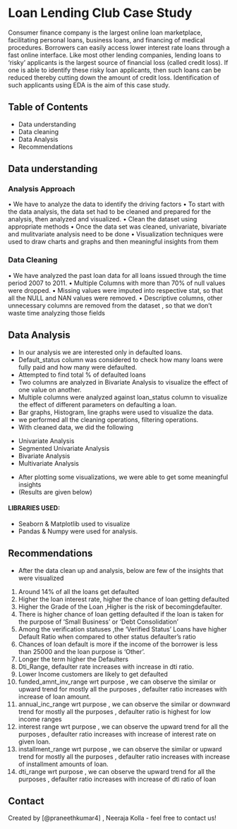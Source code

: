 # Loan Lending Club Case Study
Consumer finance company is the largest online loan marketplace, facilitating personal loans, business loans, and financing of medical procedures. Borrowers can easily access lower interest rate loans through a fast online interface. Like most other lending companies, lending loans to ‘risky’ applicants is the largest source of financial loss (called credit loss). If one is able to identify these risky loan applicants, then such loans can be reduced thereby cutting down the amount of credit loss. Identification of such applicants using EDA is the aim of this case study.

## Table of Contents
* Data understanding
* Data cleaning
* Data Analysis
* Recommendations
<!-- You can include any other section that is pertinent to your problem -->

## Data understanding
### Analysis Approach 
• We have to analyze the data to identify the driving factors 
• To start with the data analysis, the data set had to be cleaned and prepared for the analysis, then analyzed and visualized.
• Clean the dataset using appropriate methods 
• Once the data set was cleaned, univariate, bivariate and mulitvariate analysis need to be done
• Visualization techniques were used to draw charts and graphs and then meaningful insights from them 

<!-- You don't have to answer all the questions - just the ones relevant to your project. -->

### Data Cleaning
• We have analyzed the past loan data for all loans issued through the time period 2007 to 2011.
• Multiple Columns with more than 70% of null values were dropped.
• Missing values were imputed into respective stat, so that all the NULL and NAN values were removed.
• Descriptive columns, other unnecessary columns are removed from the dataset , so that we don’t waste time analyzing those fields

<!-- You don't have to answer all the questions - just the ones relevant to your project. -->

## Data Analysis
- In our analysis we are interested only in defaulted loans. 
- Default_status column was considered to check how many loans were fully paid and how many were defaulted.
-  Attempted to find total % of defaulted loans
- Two columns are analyzed in Bivariate Analysis to visualize the effect of one value on another. 
- Multiple columns were analyzed against loan_status column to visualize the effect of different parameters on defaulting a loan.
- Bar graphs, Histogram, line graphs were used to visualize the data.
- we performed all the cleaning operations, filtering operations.
-  With cleaned data, we did the following
* Univariate Analysis
* Segmented Univariate Analysis
* Bivariate Analysis
* Multivariate Analysis
- After plotting some visualizations, we were able to get some meaningful insights
- (Results are given below)
#### LIBRARIES USED:
- Seaborn & Matplotlib used to visualize 
- Pandas & Numpy were used for analysis.

<!-- As the libraries versions keep on changing, it is recommended to mention the version of library used in this project -->

## Recommendations
- After the data clean up and analysis, below are few of the insights that were visualized
1) Around 14% of all the loans get defaulted
2) Higher the loan interest rate, higher the chance of loan getting defaulted
3) Higher the Grade of the Loan ,Higher is the risk of becomingdefaulter.
4) There is higher chance of loan getting defaulted if the loan is taken for the purpose of ‘Small Business’ or ‘Debt Consolidation’
5) Among the verification statuses ,the ‘Verified Status’ Loans have higher Default Ratio when compared to other status defaulter’s ratio
6) Chances of loan default is more if the income of the borrower is less than 25000 and the loan purpose is ‘Other’.
7) Longer the term higher the Defaulters 
8) Dti_Range, defaulter rate increases with increase in dti ratio.
9) Lower Income customers are likely to get defaulted
10) funded_amnt_inv_range wrt purpose , we can observe the similar or upward trend for mostly all the purposes , defaulter ratio increases with increase of loan amount.
11) annual_inc_range wrt purpose , we can observe the similar or downward trend for mostly all the purposes , defaulter ratio is highest for low income ranges
12) interest range wrt purpose , we can observe the upward trend for all the purposes , defaulter ratio increases with increase of interest rate on given loan.
13) installment_range wrt purpose , we can observe the similar or upward trend for mostly all the purposes , defaulter ratio increases with increase of installment amounts of loan.
14) dti_range wrt purpose , we can observe the upward trend for all the purposes , defaulter ratio increases with increase of dti ratio of loan


## Contact
Created by [@praneethkumar4] , Neeraja Kolla - feel free to contact us!


<!-- Optional -->
<!-- ## License -->
<!-- This project is open source and available under the [... License](). -->

<!-- You don't have to include all sections - just the one's relevant to your project -->
